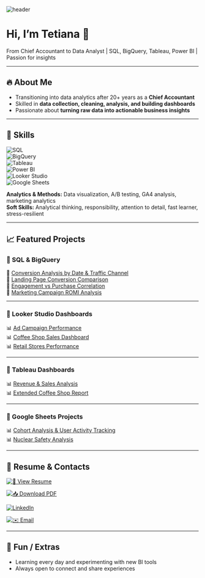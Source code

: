 ![header](https://capsule-render.vercel.app/api?type=soft&color=0:FFD700,100:1E90FF&height=200&section=header&text=Hi%2C%20I'm%20Tetiana%20👋&fontSize=40&fontColor=ffffff&animation=fadeIn)

# Hi, I’m Tetiana 👋  
From Chief Accountant to Data Analyst | SQL, BigQuery, Tableau, Power BI | Passion for insights  

---

## 🔥 About Me  
- Transitioning into data analytics after 20+ years as a **Chief Accountant**  
- Skilled in **data collection, cleaning, analysis, and building dashboards**  
- Passionate about **turning raw data into actionable business insights**  

---

## 🧰 Skills  

![SQL](https://img.shields.io/badge/SQL-336791?style=for-the-badge&logo=postgresql&logoColor=white)  
![BigQuery](https://img.shields.io/badge/BigQuery-669DF6?style=for-the-badge&logo=google-bigquery&logoColor=white)  
![Tableau](https://img.shields.io/badge/Tableau-E97627?style=for-the-badge&logo=tableau&logoColor=white)  
![Power BI](https://img.shields.io/badge/Power_BI-F2C811?style=for-the-badge&logo=powerbi&logoColor=black)  
![Looker Studio](https://img.shields.io/badge/Looker_Studio-4285F4?style=for-the-badge&logo=google&logoColor=white)  
![Google Sheets](https://img.shields.io/badge/Google_Sheets-34A853?style=for-the-badge&logo=googlesheets&logoColor=white)  

**Analytics & Methods:** Data visualization, A/B testing, GA4 analysis, marketing analytics  
**Soft Skills:** Analytical thinking, responsibility, attention to detail, fast learner, stress-resilient  

---

## 📈 Featured Projects  

### 🔹 SQL & BigQuery  

📌 [Conversion Analysis by Date & Traffic Channel](https://github.com/TETIANA-TR/SQL/commit/2ed726f5f7e5d7568e1fdab4e26040ec835120ca)   
📌 [Landing Page Conversion Comparison](https://github.com/TETIANA-TR/SQL/commit/2007c25a3bddeaf24763cfb54d4c4ca198c8b329)   
📌 [Engagement vs Purchase Correlation](https://github.com/TETIANA-TR/SQL/commit/05f195d825898e558ebd957c6410b9f303c94bcf)   
📌 [Marketing Campaign ROMI Analysis](https://github.com/TETIANA-TR/SQL/commit/7d862aec9247f2d369611d7a19a3cb2083dfdd6a)  

---

### 🔷 Looker Studio Dashboards  

📊 [Ad Campaign Performance](https://lookerstudio.google.com/reporting/fdddc53c-02d7-4230-a880-9f1b367bc89a)  
📊 [Coffee Shop Sales Dashboard](https://lookerstudio.google.com/reporting/ae0d120b-84f8-4a15-8e04-fc59ea584600/page/zsvSF)  
📊 [Retail Stores Performance](https://lookerstudio.google.com/reporting/7d62e714-17c4-48cf-bb58-222281d397e4/page/QsETF)  

---

### 🔶 Tableau Dashboards  

📊 [Revenue & Sales Analysis](https://public.tableau.com/views/Book4_17467082423910/revenue_product)  
📊 [Extended Coffee Shop Report](https://public.tableau.com/app/profile/tetiana.tetiana6595/viz/shared/MJFTSRSRW)  

---

### 📝 Google Sheets Projects 

📊 [Cohort Analysis & User Activity Tracking](https://docs.google.com/spreadsheets/d/1-U1a15GskDTBT9JHpJTTCB34thEOS4lSMbd-NBBMYrg/edit?usp=sharing)  
📊 [Nuclear Safety Analysis](https://docs.google.com/spreadsheets/d/1vkV0yPkAGKJj7JgO_6gzE1o4brZBizAkmwFKW9vRps8/edit?gid=210985714#gid=210985714)  

---

## 📄 Resume & Contacts  

[![📝 View Resume](https://img.shields.io/badge/-View%20Resume-blue?style=for-the-badge)](https://github.com/TETIANA-TR/TETIANA_TR/blob/main/TETIANA%20TROTSKA%2C%20EN.pdf)  

[![📥 Download PDF](https://img.shields.io/badge/-Download%20PDF-green?style=for-the-badge)](https://github.com/TETIANA-TR/TETIANA_TR/raw/main/Resume_Tetiana.pdf
)

[![LinkedIn](https://img.shields.io/badge/LinkedIn-0A66C2?style=for-the-badge&logo=linkedin&logoColor=white)](https://www.linkedin.com/)  

[![✉️ Email](https://img.shields.io/badge/-Email%20Me-red?style=for-the-badge)](https://mail.google.com/mail/?view=cm&fs=1&to=3608326@gmail.com)

---

## 🌟 Fun / Extras  
- Learning every day and experimenting with new BI tools  
- Always open to connect and share experiences  

